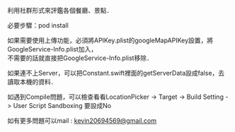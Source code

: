 利用社群形式來評鑑各個餐廳、景點． 

必要步驟：pod install 

如果需要使用上傳功能，必須將APIKey.plist的googleMapAPIKey設置，將GoogleService-Info.plist加入，  
不需要的話就直接把GoogleService-Info.plist移除．  

如果連不上Server，可以把Constant.swift裡面的getServerData設成false，去讀取本機的資料．  

如遇到Compile問題，可以檢查看看LocationPicker -> Target -> Build Setting -> User Script Sandboxing 要設成No

如有更多問題可以mail : kevin20694569@gmail.com
